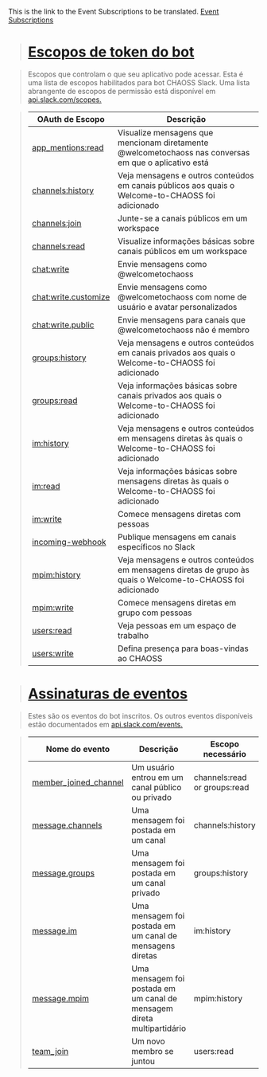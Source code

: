 This is the link  to the Event Subscriptions to be translated.
[Event Subscriptions](https://github.com/chaoss/chaoss-slack-bot/wiki/Bot-Token-Scopes-&-Event-Subscriptions)

># [Escopos de token do bot](https://github.com/chaoss/chaoss-slack-bot/wiki/Bot-Token-Scopes-&-Event-Subscriptions#bot-token-scopes)

>Escopos que controlam o que seu aplicativo pode acessar. Esta é uma lista de escopos habilitados 
para bot CHAOSS Slack. Uma lista abrangente de escopos de permissão está disponível em [api.slack.com/scopes.](https://api.slack.com/scopes)

> |OAuth de Escopo | Descrição|
> |------------|-----------
> [app_mentions:read](https://api.slack.com/scopes/app_mentions:read)|Visualize mensagens que mencionam diretamente @welcometochaoss nas conversas em que o aplicativo está
>[channels:history](https://api.slack.com/scopes/channels:history)|Veja mensagens e outros conteúdos em canais públicos aos quais o Welcome-to-CHAOSS foi adicionado
>[channels:join](https://api.slack.com/scopes/channels:join)|Junte-se a canais públicos em um workspace
>[channels:read](https://api.slack.com/scopes/channels:read)|Visualize informações básicas sobre canais públicos em um workspace
>[chat:write](https://api.slack.com/scopes/chat:write)|Envie mensagens como @welcometochaoss
>[chat:write.customize](https://api.slack.com/scopes/chat:write.customize)|Envie mensagens como @welcometochaoss com nome de usuário e avatar personalizados
>[chat:write.public](https://api.slack.com/scopes/chat:write.public)|Envie mensagens para canais que @welcometochaoss não é membro
>[groups:history](https://api.slack.com/scopes/groups:history)|Veja mensagens e outros conteúdos em canais privados aos quais o Welcome-to-CHAOSS foi adicionado
>[groups:read](https://api.slack.com/scopes/groups:read)|Veja informações básicas sobre canais privados aos quais o Welcome-to-CHAOSS foi adicionado
>[im:history](https://api.slack.com/scopes/im:history)|Veja mensagens e outros conteúdos em mensagens diretas às quais o Welcome-to-CHAOSS foi adicionado
>[im:read](https://api.slack.com/scopes/im:read)|Veja informações básicas sobre mensagens diretas às quais o Welcome-to-CHAOSS foi adicionado
>[im:write](https://api.slack.com/scopes/im:write)|Comece mensagens diretas com pessoas
>[incoming-webhook](https://api.slack.com/scopes/incoming-webhook)|Publique mensagens em canais específicos no Slack
>[mpim:history](https://api.slack.com/scopes/mpim:history)|Veja mensagens e outros conteúdos em mensagens diretas de grupo às quais o Welcome-to-CHAOSS foi adicionado
>[mpim:write](https://api.slack.com/scopes/mpim:write)|Comece mensagens diretas em grupo com pessoas
>[users:read](https://api.slack.com/scopes/users:read)|Veja pessoas em um espaço de trabalho
>[users:write](https://api.slack.com/scopes/users:write)|Defina presença para boas-vindas ao CHAOSS

># [Assinaturas de eventos](https://github.com/chaoss/chaoss-slack-bot/wiki/Bot-Token-Scopes-&-Event-Subscriptions#event-subscriptions)

>Estes são os eventos do bot inscritos. Os outros eventos disponíveis estão documentados em [ api.slack.com/events.](https://api.slack.com/events)

>|Nome do evento |Descrição |Escopo necessário
>|--------------|-----------|----------------|
>[member_joined_channel](https://api.slack.com/events/member_joined_channel)|Um usuário entrou em um canal público ou privado|channels:read or groups:read
>[message.channels](https://api.slack.com/events/message.channels)|Uma mensagem foi postada em um canal|channels:history
>[message.groups](https://api.slack.com/events/message.groups)|Uma mensagem foi postada em um canal privado|groups:history
>[message.im](https://api.slack.com/events/message.im)|Uma mensagem foi postada em um canal de mensagens diretas|im:history
>[message.mpim](https://api.slack.com/events/message.mpim)|Uma mensagem foi postada em um canal de mensagem direta multipartidário|	mpim:history
>[team_join](https://api.slack.com/events/team_join)|Um novo membro se juntou|users:read